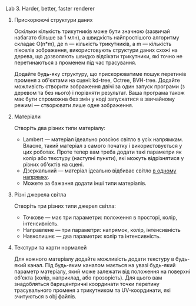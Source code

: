 Lab 3. Harder, better, faster renderer

1. Прискорюючі структури даних

   Оскільки кількість трикутників може бути значною (зазвичай набагато більше за 1 млн), а швидкість найпростішого алгоритму складає O(n*m), де n — кількість трикутників, а m — кількість пікселів зображення, використовують структури даних схожі на дерева, що дозволяють швидко відсікати трикутники, які точно не перетинаються з променем під час трасування.

   Додайте будь-яку структуру, що прискорюватиме пошук перетинів променя з об'єктами на сцені: kd-tree, Octree, BVH-tree. Додайте можливість створити зображення двічі за один запуск програми (з деревом та без нього) і порівняти результат. Ваша програма також має бути спроможна без змін у коді запускатися в звичайному режимі — створювати лише одне зображення.

2. Матеріали

   Створіть два різних типи матеріалу: 

   - Lambert — матеріал ідеально розсіює світло в усіх напрямкам. Власне, такий матеріал з самого початку і використовується у цих роботах. Проте тепер вам треба додати такі параметри як колір або текстуру (наступні пункти), які можуть відрізнятися у різних об'єктів на сцені.
   - Дзеркальний — матеріал ідеально відбиває світло [в одному напрямку](https://uk.wikipedia.org/wiki/%D0%94%D0%B7%D0%B5%D1%80%D0%BA%D0%B0%D0%BB%D1%8C%D0%BD%D0%B5_%D0%B2%D1%96%D0%B4%D0%B1%D0%B8%D1%82%D1%82%D1%8F).
   - Можете за бажання додати інші типи матеріалів.

3. Різні джерела світла

   Створіть три різних типи джерел світла:

   - Точкове — має три параметри: положення в просторі, колір, інтенсивність.
   - Направлене — три параметри: напрямок, колір, інтенсивність
   - Навколишнє — два параметри: колір та інтенсивність.

4. Текстури та карти нормалей

   Для кожного матеріалу додайте можливість додати текстуру в будь-який канал. Під будь-яким каналом мається на увазі будь-який параметр матеріалу, який може залежати від положення на поверхні об'єкта (колір, наприклад, або прозорість). Для цього вам знадобляться барицентричні координати точки перетину трасувального променя з трикутником та UV-координати, які зчитуються з obj файлів.